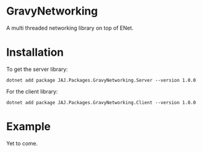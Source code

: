 # GravyNetworking
A multi threaded networking library on top of ENet.

# Installation
To get the server library:
```
dotnet add package JAJ.Packages.GravyNetworking.Server --version 1.0.0
```

For the client library:
```
dotnet add package JAJ.Packages.GravyNetworking.Client --version 1.0.0
```

# Example
Yet to come.